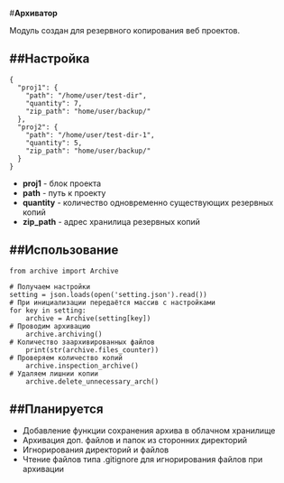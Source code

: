 #**Архиватор**

Модуль создан для резервного копирования веб проектов.


##Настройка
----
```
{
  "proj1": {
    "path": "/home/user/test-dir",
    "quantity": 7,
    "zip_path": "home/user/backup/"
  },
  "proj2": {
    "path": "/home/user/test-dir-1",
    "quantity": 5,
    "zip_path": "home/user/backup/"
  }
}
```

 + **proj1** - блок проекта
 + **path** - путь к проекту
 + **quantity** - количество одновременно существующих резервных копий
 + **zip_path** - адрес хранилица резервных копий


##Использование
----

```
from archive import Archive

# Получаем настройки
setting = json.loads(open('setting.json').read())
# При инициализации передаётся массив с настройками
for key in setting:
    archive = Archive(setting[key])
# Проводим архивацию
    archive.archiving()
# Количество заархивированных файлов
    print(str(archive.files_counter))
# Проверяем количество копий
    archive.inspection_archive()
# Удаляем лишнии копии
    archive.delete_unnecessary_arch()

```

##Планируется
----

+ Добавление функции сохранения архива в облачном хранилище
+ Архивация доп. файлов и папок из сторонних директорий
+ Игнорирования директорий и файлов
+ Чтение файлов типа .gitignore для игнорирования файлов при архивации
